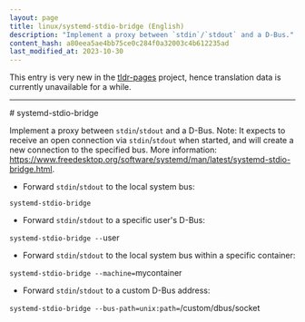 ```yaml
---
layout: page
title: linux/systemd-stdio-bridge (English)
description: "Implement a proxy between `stdin`/`stdout` and a D-Bus."
content_hash: a80eea5ae4bb75ce0c284f0a32003c4b612235ad
last_modified_at: 2023-10-30
---
```


This entry is very new in the [tldr-pages](https://github.com/tldr-pages/tldr) project, hence translation data is currently unavailable for a while.

<hr># systemd-stdio-bridge

Implement a proxy between `stdin`/`stdout` and a D-Bus.
Note: It expects to receive an open connection via `stdin`/`stdout` when started, and will create a new connection to the specified bus.
More information: <https://www.freedesktop.org/software/systemd/man/latest/systemd-stdio-bridge.html>.

- Forward `stdin`/`stdout` to the local system bus:

`systemd-stdio-bridge`

- Forward `stdin`/`stdout` to a specific user's D-Bus:

`systemd-stdio-bridge --`<span class="tldr-var badge badge-pill bg-dark-lm bg-white-dm text-white-lm text-dark-dm font-weight-bold">user</span>

- Forward `stdin`/`stdout` to the local system bus within a specific container:

`systemd-stdio-bridge --machine=`<span class="tldr-var badge badge-pill bg-dark-lm bg-white-dm text-white-lm text-dark-dm font-weight-bold">mycontainer</span>

- Forward `stdin`/`stdout` to a custom D-Bus address:

`systemd-stdio-bridge --bus-path=unix:path=`<span class="tldr-var badge badge-pill bg-dark-lm bg-white-dm text-white-lm text-dark-dm font-weight-bold">/custom/dbus/socket</span>
